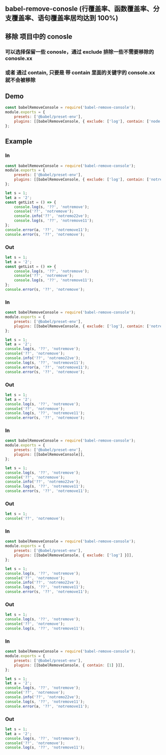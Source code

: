 ## babel-remove-conosle (行覆盖率、函数覆盖率、分支覆盖率、语句覆盖率居均达到 100%)

## 移除 项目中的 conosle

### 可以选择保留一些 conosle，通过 exclude 排除一些不需要移除的 conosle.xx

### 或者 通过 contain, 只要是 带 contain 里面的关键字的 console.xx 就不会被移除

## Demo

```javascript
const babelRemoveConsole = require('babel-remove-console');
module.exports = {
    presets: ['@babel/preset-env'],
    plugins: [[babelRemoveConsole, { exclude: ['log'], contain: ['node remove'] }]],
};
```

## Example

### In

```javascript
const babelRemoveConsole = require('babel-remove-console');
module.exports = {
    presets: ['@babel/preset-env'],
    plugins: [[babelRemoveConsole, { exclude: ['log'], contain: ['notremove'] }]],
};

let s = 1;
let a = '2';
const getList = () => {
    console.log(s, '??', 'notremove');
    console('??', 'notremove');
    console.info('??', 'notremo22ve');
    console.log(s, '??', 'notremove11');
};
console.error(a, '??', 'notremove11');
console.error(s, '??', 'notremove');
```

### Out

```javascript
let s = 1;
let a = '2';
const getList = () => {
    console.log(s, '??', 'notremove');
    console('??', 'notremove');
    console.log(s, '??', 'notremove11');
};
console.error(s, '??', 'notremove');
```

### In

```javascript
const babelRemoveConsole = require('babel-remove-console');
module.exports = {
    presets: ['@babel/preset-env'],
    plugins: [[babelRemoveConsole, { exclude: ['log'], contain: ['notremove'] }]],
};

let s = 1;
let a = '2';
console.log(s, '??', 'notremove');
console('??', 'notremove');
console.info('??', 'notremo22ve');
console.log(s, '??', 'notremove11');
console.error(a, '??', 'notremove11');
console.error(s, '??', 'notremove');
```

### Out

```javascript
let s = 1;
let a = '2';
console.log(s, '??', 'notremove');
console('??', 'notremove');
console.log(s, '??', 'notremove11');
console.error(s, '??', 'notremove');
```

### In

```javascript
const babelRemoveConsole = require('babel-remove-console');
module.exports = {
    presets: ['@babel/preset-env'],
    plugins: [[babelRemoveConsole]],
};

let s = 1;
console.log(s, '??', 'notremove');
console('??', 'notremove');
console.info('??', 'notremo22ve');
console.log(s, '??', 'notremove11');
console.error(s, '??', 'notremove11');
```

### Out

```javascript
let s = 1;
console('??', 'notremove');
```

### In

```javascript
const babelRemoveConsole = require('babel-remove-console');
module.exports = {
    presets: ['@babel/preset-env'],
    plugins: [[babelRemoveConsole, { exclude: ['log'] }]],
};

let s = 1;
console.log(s, '??', 'notremove');
console('??', 'notremove');
console.info('??', 'notremo22ve');
console.log(s, '??', 'notremove11');
console.error(s, '??', 'notremove11');
```

### Out

```javascript
let s = 1;
console.log(s, '??', 'notremove');
console('??', 'notremove');
console.log(s, '??', 'notremove11');
```

### In

```javascript
const babelRemoveConsole = require('babel-remove-console');
module.exports = {
    presets: ['@babel/preset-env'],
    plugins: [[babelRemoveConsole, { contain: [1] }]],
};

let s = 1;
let a = '2';
console.log(s, '??', 'notremove');
console('??', 'notremove');
console.info('??', 'notremo22ve');
console.log(s, '??', 'notremove11');
console.error(a, '??', 'notremove11');
```

### Out

```javascript
let s = 1;
let a = '2';
console.log(s, '??', 'notremove');
console('??', 'notremove');
console.log(s, '??', 'notremove11');
```

